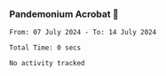 ### Pandemonium Acrobat 🤸

<!--START_SECTION:waka-->

```all_time
From: 07 July 2024 - To: 14 July 2024

Total Time: 0 secs

No activity tracked
```

<!--END_SECTION:waka-->
